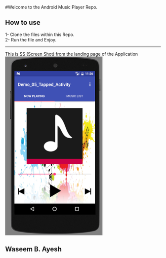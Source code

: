 #Welcome to the Android Music Player Repo.
## How to use 
 1- Clone the files within this Repo. <br>
 2- Run the file and Enjoy.
 ***
 This is SS (Screen Shot) from the landing page of the Application
 <br>
![Alt Text](https://github.com/waseembassam/AndroidMusicPlayer/blob/master/Untitled3.png)
## Waseem B. Ayesh

